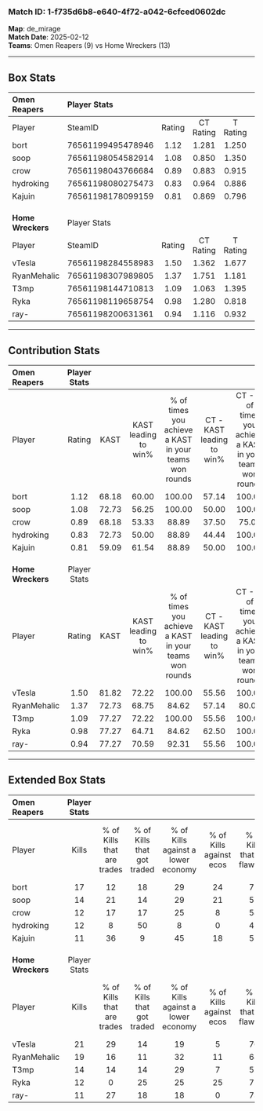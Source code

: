 ### Match ID: 1-f735d6b8-e640-4f72-a042-6cfced0602dc  
**Map**: de_mirage  
**Match Date**: 2025-02-12  
**Teams**: Omen Reapers (9) vs Home Wreckers (13)  

---  

## Box Stats  

| **Omen Reapers**  | Player Stats      |        |           |          |       |      |       |         |        |      |     |
| :- | :- | :-: | :-: | :-: | :-: | :-: | :-: | :-: | :-: | :-: | :-: |
| Player            | SteamID           | Rating | CT Rating | T Rating | KAST  | ADR  | Kills | Assists | Deaths | K/D  | HS% |
| bort              | 76561199495478946 |  1.12  |   1.281   |  1.250   | 68.18 | 88.8 |  17   |   10    |   18   | 0.94 |  5  |
| soop              | 76561198054582914 |  1.08  |   0.850   |  1.350   | 72.73 | 61.5 |  14   |    1    |   11   | 1.27 | 35  |
| crow              | 76561198043766684 |  0.89  |   0.883   |  0.915   | 68.18 | 63.2 |  12   |    4    |   15   | 0.80 | 33  |
| hydroking         | 76561198080275473 |  0.83  |   0.964   |  0.886   | 72.73 | 59.0 |  12   |    3    |   18   | 0.67 | 33  |
| Kajuin            | 76561198178099159 |  0.81  |   0.869   |  0.796   | 59.09 | 72.4 |  11   |    4    |   15   | 0.73 | 36  |
|                   |                   |        |           |          |       |      |       |         |        |      |     |
|                   |                   |        |           |          |       |      |       |         |        |      |     |
|                   |                   |        |           |          |       |      |       |         |        |      |     |
| **Home Wreckers** | Player Stats      |        |           |          |       |      |       |         |        |      |     |
| Player            | SteamID           | Rating | CT Rating | T Rating | KAST  | ADR  | Kills | Assists | Deaths | K/D  | HS% |
| vTesla            | 76561198284558983 |  1.50  |   1.362   |  1.677   | 81.82 | 94.7 |  21   |    7    |   13   | 1.62 | 47  |
| RyanMehalic       | 76561198307989805 |  1.37  |   1.751   |  1.181   | 72.73 | 90.6 |  19   |    6    |   12   | 1.58 | 57  |
| T3mp              | 76561198144710813 |  1.09  |   1.063   |  1.395   | 77.27 | 65.9 |  14   |    4    |   13   | 1.08 | 50  |
| Ryka              | 76561198119658754 |  0.98  |   1.280   |  0.818   | 77.27 | 48.5 |  12   |    4    |   12   | 1.00 | 58  |
| ray-              | 76561198200631361 |  0.94  |   1.116   |  0.932   | 77.27 | 73.8 |  11   |    8    |   16   | 0.69 | 54  |
---  

## Contribution Stats  

| **Omen Reapers**  | Player Stats |       |                      |                                                        |                           |                                                             |                          |                                                            |
| :- | :-: | :-: | :-: | :-: | :-: | :-: | :-: | :-: |
| Player            |    Rating    | KAST  | KAST leading to win% | % of times you achieve a KAST in your teams won rounds | CT - KAST leading to win% | CT - % of times you achieve a KAST in your teams won rounds | T - KAST leading to win% | T - % of times you achieve a KAST in your teams won rounds |
| bort              |     1.12     | 68.18 |        60.00         |                         100.00                         |           57.14           |                           100.00                            |          62.50           |                           100.00                           |
| soop              |     1.08     | 72.73 |        56.25         |                         100.00                         |           50.00           |                           100.00                            |          62.50           |                           100.00                           |
| crow              |     0.89     | 68.18 |        53.33         |                         88.89                          |           37.50           |                            75.00                            |          71.43           |                           100.00                           |
| hydroking         |     0.83     | 72.73 |        50.00         |                         88.89                          |           44.44           |                           100.00                            |          57.14           |                           80.00                            |
| Kajuin            |     0.81     | 59.09 |        61.54         |                         88.89                          |           50.00           |                           100.00                            |          80.00           |                           80.00                            |
|                   |              |       |                      |                                                        |                           |                                                             |                          |                                                            |
|                   |              |       |                      |                                                        |                           |                                                             |                          |                                                            |
|                   |              |       |                      |                                                        |                           |                                                             |                          |                                                            |
| **Home Wreckers** | Player Stats |       |                      |                                                        |                           |                                                             |                          |                                                            |
| Player            |    Rating    | KAST  | KAST leading to win% | % of times you achieve a KAST in your teams won rounds | CT - KAST leading to win% | CT - % of times you achieve a KAST in your teams won rounds | T - KAST leading to win% | T - % of times you achieve a KAST in your teams won rounds |
| vTesla            |     1.50     | 81.82 |        72.22         |                         100.00                         |           55.56           |                           100.00                            |          88.89           |                           100.00                           |
| RyanMehalic       |     1.37     | 72.73 |        68.75         |                         84.62                          |           57.14           |                            80.00                            |          77.78           |                           87.50                            |
| T3mp              |     1.09     | 77.27 |        72.22         |                         100.00                         |           55.56           |                           100.00                            |          88.89           |                           100.00                           |
| Ryka              |     0.98     | 77.27 |        64.71         |                         84.62                          |           62.50           |                           100.00                            |          66.67           |                           75.00                            |
| ray-              |     0.94     | 77.27 |        70.59         |                         92.31                          |           55.56           |                           100.00                            |          87.50           |                           87.50                            |
---  

## Extended Box Stats  

| **Omen Reapers**  | Player Stats |                            |                            |                                    |                         |                              |                                 |        |                             |                                     |                          |                               |                            |
| :- | :-: | :-: | :-: | :-: | :-: | :-: | :-: | :-: | :-: | :-: | :-: | :-: | :-: |
| Player            |    Kills     | % of Kills that are trades | % of Kills that got traded | % of Kills against a lower economy | % of Kills against ecos | % of Kills that are flawless | % of Kills that are close duels | Deaths | % of Deaths that get traded | % of Deaths against a lower economy | % of Deaths against ecos | % of Deaths that are flawless | % of Deaths that are close |
| bort              |      17      |             12             |             18             |                 29                 |           24            |              71              |                0                |   18   |             33              |                  6                  |            0             |              33               |             6              |
| soop              |      14      |             21             |             14             |                 29                 |           21            |              57              |                7                |   11   |              0              |                  0                  |            0             |              73               |             9              |
| crow              |      12      |             17             |             17             |                 25                 |            8            |              58              |                0                |   15   |              7              |                 20                  |            13            |              87               |             7              |
| hydroking         |      12      |             8              |             50             |                 8                  |            0            |              42              |               17                |   18   |             22              |                 11                  |            0             |              100              |             0              |
| Kajuin            |      11      |             36             |             9              |                 45                 |           18            |              55              |               18                |   15   |              7              |                  7                  |            0             |              67               |             7              |
|                   |              |                            |                            |                                    |                         |                              |                                 |        |                             |                                     |                          |                               |                            |
|                   |              |                            |                            |                                    |                         |                              |                                 |        |                             |                                     |                          |                               |                            |
|                   |              |                            |                            |                                    |                         |                              |                                 |        |                             |                                     |                          |                               |                            |
| **Home Wreckers** | Player Stats |                            |                            |                                    |                         |                              |                                 |        |                             |                                     |                          |                               |                            |
| Player            |    Kills     | % of Kills that are trades | % of Kills that got traded | % of Kills against a lower economy | % of Kills against ecos | % of Kills that are flawless | % of Kills that are close duels | Deaths | % of Deaths that get traded | % of Deaths against a lower economy | % of Deaths against ecos | % of Deaths that are flawless | % of Deaths that are close |
| vTesla            |      21      |             29             |             14             |                 19                 |            5            |              76              |                0                |   13   |              8              |                 15                  |            0             |              38               |             15             |
| RyanMehalic       |      19      |             16             |             11             |                 32                 |           11            |              68              |                5                |   12   |             25              |                 17                  |            0             |              75               |             0              |
| T3mp              |      14      |             14             |             14             |                 29                 |            7            |              57              |                7                |   13   |             38              |                 15                  |            0             |              62               |             8              |
| Ryka              |      12      |             0              |             25             |                 25                 |           25            |              75              |                8                |   12   |             17              |                 25                  |            0             |              75               |             0              |
| ray-              |      11      |             27             |             18             |                 18                 |            0            |              73              |                9                |   16   |             19              |                 25                  |            6             |              44               |             13             |
